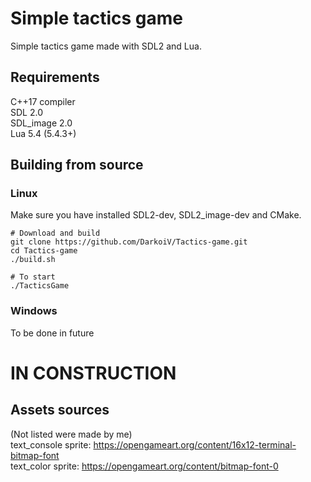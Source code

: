 # Simple tactics game
Simple tactics game made with SDL2 and Lua.

## Requirements
C++17 compiler  
SDL 2.0    
SDL_image 2.0  
Lua 5.4 (5.4.3+)

## Building from source
### Linux
Make sure you have installed SDL2-dev, SDL2_image-dev and CMake.  
```console
# Download and build
git clone https://github.com/DarkoiV/Tactics-game.git
cd Tactics-game
./build.sh

# To start
./TacticsGame
```

### Windows
To be done in future

# IN CONSTRUCTION

## Assets sources
(Not listed were made by me)\
text_console sprite: https://opengameart.org/content/16x12-terminal-bitmap-font  
text_color sprite: https://opengameart.org/content/bitmap-font-0  
